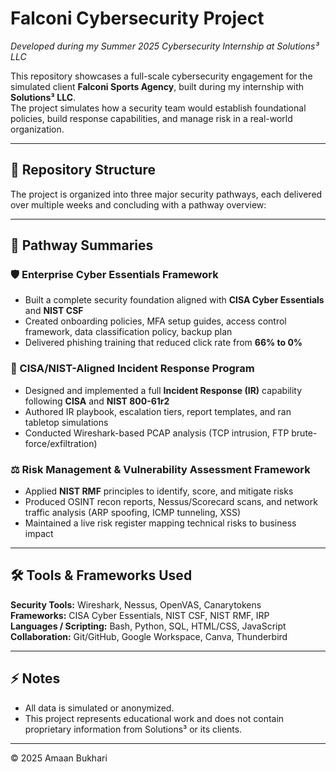 # Falconi Cybersecurity Project
*Developed during my Summer 2025 Cybersecurity Internship at Solutions³ LLC*

This repository showcases a full-scale cybersecurity engagement for the simulated client **Falconi Sports Agency**, built during my internship with **Solutions³ LLC**.  
The project simulates how a security team would establish foundational policies, build response capabilities, and manage risk in a real-world organization.

---

## 📁 Repository Structure

The project is organized into three major security pathways, each delivered over multiple weeks and concluding with a pathway overview:



---

## 🧩 Pathway Summaries

### 🛡️ Enterprise Cyber Essentials Framework
- Built a complete security foundation aligned with **CISA Cyber Essentials** and **NIST CSF**
- Created onboarding policies, MFA setup guides, access control framework, data classification policy, backup plan
- Delivered phishing training that reduced click rate from **66% to 0%**

### 🚨 CISA/NIST-Aligned Incident Response Program
- Designed and implemented a full **Incident Response (IR)** capability following **CISA** and **NIST 800-61r2**
- Authored IR playbook, escalation tiers, report templates, and ran tabletop simulations
- Conducted Wireshark-based PCAP analysis (TCP intrusion, FTP brute-force/exfiltration)

### ⚖️ Risk Management & Vulnerability Assessment Framework
- Applied **NIST RMF** principles to identify, score, and mitigate risks
- Produced OSINT recon reports, Nessus/Scorecard scans, and network traffic analysis (ARP spoofing, ICMP tunneling, XSS)
- Maintained a live risk register mapping technical risks to business impact

---

## 🛠️ Tools & Frameworks Used

**Security Tools:** Wireshark, Nessus, OpenVAS, Canarytokens  
**Frameworks:** CISA Cyber Essentials, NIST CSF, NIST RMF, IRP  
**Languages / Scripting:** Bash, Python, SQL, HTML/CSS, JavaScript  
**Collaboration:** Git/GitHub, Google Workspace, Canva, Thunderbird

---

## ⚡ Notes
- All data is simulated or anonymized.  
- This project represents educational work and does not contain proprietary information from Solutions³ or its clients.

---

© 2025 Amaan Bukhari
